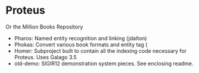 Proteus
===

Or the Million Books Repository

- Pharos: Named entity recognition and linking (jdalton)
- Phokas: Convert various book formats and entity tag (
- Homer: Subproject built to contain all the indexing code necessary for Proteus. Uses Galago 3.5
- old-demo: SIGIR12 demonstration system pieces. See enclosing readme.

